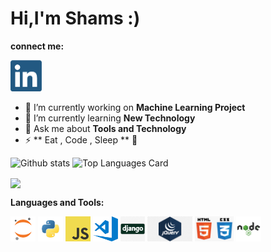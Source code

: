<h1> Hi,I'm Shams :) <!img src ="https://media0.giphy.com/media/2FazhAHU2rNqOzEsg/200w.webp?cid=ecf05e47u3g68pdqkwbho4elu5kca9uv24ptgeylzpvnz94j&rid=200w.webp&ct=g![image](https://github.com/Shams261/Shams261/assets/56577910/9e11cefc-c5fd-47fb-9a21-6e905671cde8)
" width="60"> </h1>

**connect me:**

<a href="https://www.linkedin.com/in/shams-tabrez-169829167?lipi=urn%3Ali%3Apage%3Ad_flagship3_profile_view_base_contact_details%3Bnweakq0kSKy9hAcuZKbB5Q%3D%3D"><img alt="linkedin" title="linkedin" height ="50" width="50" src="https://raw.githubusercontent.com/Shams261/Shams261/master/assets/linkedin.png"></a>




- 🔭 I’m currently working on **Machine Learning Project**
- 🌱 I’m currently learning **New Technology**
- 💬 Ask me about **Tools and Technology**
- ⚡ ** Eat , Code , Sleep ** 🤭


![Github stats](https://github-readme-stats.vercel.app/api?username=Shams261&theme=highcontrast&show_icons=true&count_private=true)
![Top Languages Card](https://github-readme-stats.vercel.app/api/top-langs/?username=Shams261&layout=compact&theme=radical)

<img align="center" src="https://github-readme-streak-stats.herokuapp.com/?user=Shams261&theme=radical&hide_border=true"/>


**Languages and Tools:**  

<code><img height="40" src="https://raw.githubusercontent.com/Shams261/Shams261/master/assets/jupyter-notebook.png"></code>
<code><img height="40" src="https://raw.githubusercontent.com/Shams261/Shams261/master/assets/python.png"></code>
<code><img height="40" src="https://raw.githubusercontent.com/Shams261/Shams261/master/assets/javascript.png"></code>
<code><img height="40" src="https://raw.githubusercontent.com/Shams261/Shams261/master/assets/visual-studio-code.png"></code>
<code><img height="40" src="https://raw.githubusercontent.com/Shams261/Shams261/master/assets/django.png"></code>
<code><img height="40" src="https://raw.githubusercontent.com/Shams261/Shams261/master/assets/jquery.png"></code>
<code><img height="40" src="https://raw.githubusercontent.com/Shams261/Shams261/master/assets/html.png"></code>
<code><img height="40" src="https://raw.githubusercontent.com/Shams261/Shams261/master/assets/nodejs.png"></code>

